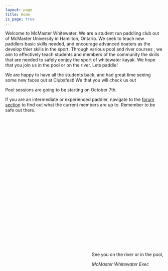 ```yaml
---
layout: page
title: Home
is_page: true
---
```



 
Welcome to McMaster Whitewater.  We are a student run paddling club out of McMaster University in Hamilton, Ontario.  We seek to teach new paddlers basic skills needed, and encourage advanced boaters as the develop thier skills in the sport.  Through various pool and river courses , we aim to effectively teach students and members of the community the skills that are needed to safely ennjoy the sport of whitewater kayak.  We hope that you join us in the pool or on the river.  Lets paddle!

We are happy to have all the students back, and had great time seeing some new faces out at Clubsfest!  We that you will check us out

Pool sessions are going to be starting on October 7th.

If you are an intermediate or experienced paddler, navigate to the [forum section](http://mcmasterwhitewater.ca/forum) to find out what the current members are up to. Remember to be safe out there.
 

<!-- ++Rotating images++ -->

<script src="js/jquery.js">
</script>
<script src="js/picasa.js">
</script>
<script src="js/rotateIndexImage.js">
</script>
<!-- ++End of image Rotating images++ -->                	

 
<div id='pictureDiv' style='position:relative;margin:0 auto;height:400px;width:800px;'>
  <!--img id='picture' style='position:relative;' src="images/0708pic.jpg"/-->
</div>
<br/>
<div style='float:right;'>
<p>See you on the river or in the pool,</p>
<i>McMaster Whitewater Exec</i>
</div>



